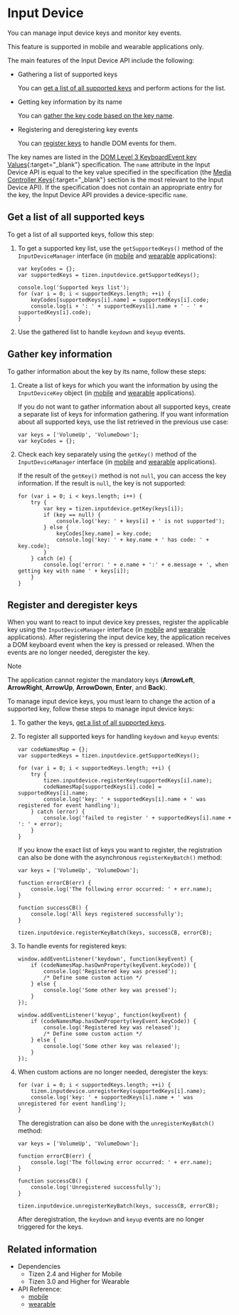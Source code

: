 # Input Device

You can manage input device keys and monitor key events.

This feature is supported in mobile and wearable applications only.

The main features of the Input Device API include the following:

- Gathering a list of supported keys   

  You can [get a list of all supported keys](#getting-a-list-of-all-supported-keys) and perform actions for the list.

- Getting key information by its name   

  You can [gather the key code based on the key name](#gathering-key-information).

- Registering and deregistering key events   

  You can [register keys](#registering-and-deregistering-keys) to handle DOM events for them.

The key names are listed in the [DOM Level 3 KeyboardEvent key Values](https://www.w3.org/TR/uievents-key/){:target="_blank"} specification. The `name` attribute in the Input Device API is equal to the key value specified in the specification (the [Media Controller Keys](https://www.w3.org/TR/uievents-key/#keys-media-controller){:target="_blank"} section is the most relevant to the Input Device API). If the specification does not contain an appropriate entry for the key, the Input Device API provides a device-specific `name`.

## Get a list of all supported keys

To get a list of all supported keys, follow this step:

1. To get a supported key list, use the `getSupportedKeys()` method of the `InputDeviceManager` interface (in [mobile](../../api/latest/device_api/mobile/tizen/inputdevice.html#InputDeviceManager) and [wearable](../../api/latest/device_api/wearable/tizen/inputdevice.html#InputDeviceManager) applications):

   ```
   var keyCodes = {};
   var supportedKeys = tizen.inputdevice.getSupportedKeys();

   console.log('Supported keys list');
   for (var i = 0; i < supportedKeys.length; ++i) {
       keyCodes[supportedKeys[i].name] = supportedKeys[i].code;
       console.log(i + ': ' + supportedKeys[i].name + ' - ' + supportedKeys[i].code);
   }
   ```

2. Use the gathered list to handle `keydown` and `keyup` events.

## Gather key information

To gather information about the key by its name, follow these steps:

1. Create a list of keys for which you want the information by using the `InputDeviceKey` object (in [mobile](../../api/latest/device_api/mobile/tizen/inputdevice.html#InputDeviceKey) and [wearable](../../api/latest/device_api/wearable/tizen/inputdevice.html#InputDeviceKey) applications).

   If you do not want to gather information about all supported keys, create a separate list of keys for information gathering. If you want information about all supported keys, use the list retrieved in the previous use case:

   ```
   var keys = ['VolumeUp', 'VolumeDown'];
   var keyCodes = {};
   ```

2. Check each key separately using the `getKey()` method of the `InputDeviceManager` interface (in [mobile](../../api/latest/device_api/mobile/tizen/inputdevice.html#InputDeviceManager) and [wearable](../../api/latest/device_api/wearable/tizen/inputdevice.html#InputDeviceManager) applications).

   If the result of the `getKey()` method is not `null`, you can access the key information. If the result is `null`, the key is not supported:

   ```
   for (var i = 0; i < keys.length; i++) {
       try {
           var key = tizen.inputdevice.getKey(keys[i]);
           if (key == null) {
               console.log('key: ' + keys[i] + ' is not supported');
           } else {
               keyCodes[key.name] = key.code;
               console.log('key: ' + key.name + ' has code: ' + key.code);
           }
       } catch (e) {
           console.log('error: ' + e.name + ':' + e.message + ', when getting key with name ' + keys[i]);
       }
   }
   ```

## Register and deregister keys

When you want to react to input device key presses, register the applicable key using the `InputDeviceManager` interface (in [mobile](../../api/latest/device_api/mobile/tizen/inputdevice.html#InputDeviceManager) and [wearable](../../api/latest/device_api/wearable/tizen/inputdevice.html#InputDeviceManager) applications). After registering the input device key, the application receives a DOM keyboard event when the key is pressed or released. When the events are no longer needed, deregister the key.

> [!NOTE]
> The application cannot register the mandatory keys (**ArrowLeft**, **ArrowRight**, **ArrowUp**, **ArrowDown**, **Enter**, and **Back**).

To manage input device keys, you must learn to change the action of a supported key, follow these steps to manage input device keys:

1. To gather the keys, [get a list of all supported keys](#getting-a-list-of-all-supported-keys).

2. To register all supported keys for handling `keydown` and `keyup` events:

   ```
   var codeNamesMap = {};
   var supportedKeys = tizen.inputdevice.getSupportedKeys();

   for (var i = 0; i < supportedKeys.length; ++i) {
       try {
           tizen.inputdevice.registerKey(supportedKeys[i].name);
           codeNamesMap[supportedKeys[i].code] = supportedKeys[i].name;
           console.log('key: ' + supportedKeys[i].name + ' was registered for event handling');
       } catch (error) {
           console.log('failed to register ' + supportedKeys[i].name + ': ' + error);
       }
   }
   ```

   If you know the exact list of keys you want to register, the registration can also be done with the asynchronous `registerKeyBatch()` method:

   ```
   var keys = ['VolumeUp', 'VolumeDown'];

   function errorCB(err) {
       console.log('The following error occurred: ' + err.name);
   }

   function successCB() {
       console.log('All keys registered successfully');
   }

   tizen.inputdevice.registerKeyBatch(keys, successCB, errorCB);
   ```

3. To handle events for registered keys:

   ```
   window.addEventListener('keydown', function(keyEvent) {
       if (codeNamesMap.hasOwnProperty(keyEvent.keyCode)) {
           console.log('Registered key was pressed');
           /* Define some custom action */
       } else {
           console.log('Some other key was pressed');
       }
   });

   window.addEventListener('keyup', function(keyEvent) {
       if (codeNamesMap.hasOwnProperty(keyEvent.keyCode)) {
           console.log('Registered key was released');
           /* Define some custom action */
       } else {
           console.log('Some other key was released');
       }
   });
   ```

4. When custom actions are no longer needed, deregister the keys:

   ```
   for (var i = 0; i < supportedKeys.length; ++i) {
       tizen.inputdevice.unregisterKey(supportedKeys[i].name);
       console.log('key: ' + supportedKeys[i].name + ' was unregistered for event handling');
   }
   ```

   The deregistration can also be done with the `unregisterKeyBatch()` method:

   ```
   var keys = ['VolumeUp', 'VolumeDown'];

   function errorCB(err) {
       console.log('The following error occurred: ' + err.name);
   }

   function successCB() {
       console.log('Unregistered successfully');
   }

   tizen.inputdevice.unregisterKeyBatch(keys, successCB, errorCB);
   ```

   After deregistration, the `keydown` and `keyup` events are no longer triggered for the keys.

## Related information
* Dependencies   
  - Tizen 2.4 and Higher for Mobile
  - Tizen 3.0 and Higher for Wearable
* API Reference:
  - [mobile](../../api/latest/device_api/mobile/tizen/inputdevice.html)
  - [wearable](../../api/latest/device_api/wearable/tizen/inputdevice.html)
